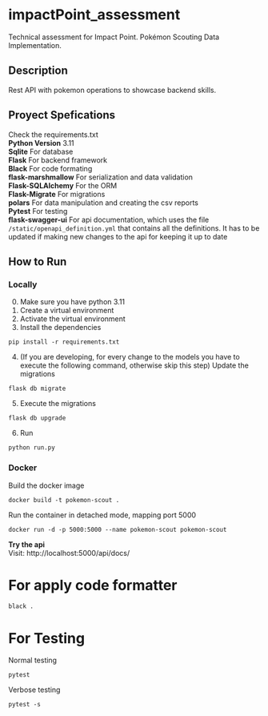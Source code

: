 # impactPoint_assessment
Technical assessment for Impact Point.
Pokémon Scouting Data Implementation.
## Description
Rest API with pokemon operations to showcase backend skills.
## Proyect Spefications
Check the requirements.txt <br>
**Python Version** 3.11 <br>
**Sqlite** For database <br>
**Flask** For backend framework <br>
**Black** For code formating <br>
**flask-marshmallow** For serialization and data validation <br>
**Flask-SQLAlchemy** For the ORM <br>
**Flask-Migrate** For migrations <br>
**polars** For data manipulation and creating the csv reports <br>
**Pytest** For testing <br>
**flask-swagger-ui** For api documentation, which uses the file ```/static/openapi_definition.yml``` that contains all the definitions. It has to be updated if making new changes to the api for keeping it up to date<br>


## How to Run
### Locally
0. Make sure you have python 3.11
1. Create a virtual environment
2. Activate the virtual environment
3. Install the dependencies
```
pip install -r requirements.txt
```
4. (If you are developing, for every change to the models you have to execute the following command, otherwise skip this step) Update the migrations
```
flask db migrate
```
5. Execute the migrations
```
flask db upgrade
```
6. Run
```
python run.py
```
### Docker
Build the docker image
```
docker build -t pokemon-scout .
```
Run the container in detached mode, mapping port 5000
```
docker run -d -p 5000:5000 --name pokemon-scout pokemon-scout
```

**Try the api**<br>
Visit: http://localhost:5000/api/docs/


# For apply code formatter
```
black .
```

# For Testing
Normal testing
```
pytest
```
Verbose testing
```
pytest -s
```
